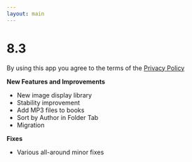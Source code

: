 ```yaml
---
layout: main
---
```


# 8.3

By using this app you agree to the terms of the [Privacy Policy](/PrivacyPolicy/)

**New Features and Improvements**

* New image display library
* Stability improvement
* Add MP3 files to books
* Sort by Author in Folder Tab
* Migration

**Fixes**
* Various all-around minor fixes
